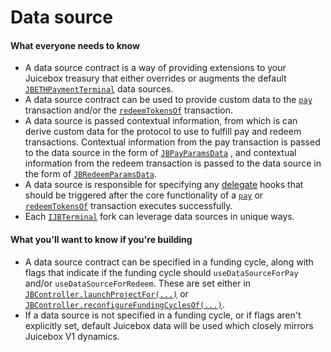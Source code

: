 # Data source

#### What everyone needs to know

* A data source contract is a way of providing extensions to your Juicebox treasury that either overrides or augments the default [`JBETHPaymentTerminal`](../../specifications/contracts/or-payment-terminals/jbethpaymentterminal/) data sources.
* A data source contract can be used to provide custom data to the [`pay`](../../specifications/contracts/or-payment-terminals/jbethpaymentterminal/write/pay.md) transaction and/or the [`redeemTokensOf`](../../specifications/contracts/or-payment-terminals/jbethpaymentterminal/write/redeemtokensof.md) transaction.
* A data source is passed contextual information, from which is can derive custom data for the protocol to use to fulfill pay and redeem transactions. Contextual information from the pay transaction is passed to the data source in the form of [`JBPayParamsData`](../../specifications/data-structures/jbpayparamsdata.md) , and contextual information from the redeem transaction is passed to the data source in the form of [`JBRedeemParamsData`](../../specifications/data-structures/jbredeemparamsdata.md).
* A data source is responsible for specifying any [delegate](delegate.md) hooks that should be triggered after the core functionality of a [`pay`](../../specifications/contracts/or-payment-terminals/jbethpaymentterminal/write/pay.md) or [`redeemTokensOf`](../../specifications/contracts/or-payment-terminals/jbethpaymentterminal/write/redeemtokensof.md) transaction executes successfully.
* Each [`IJBTerminal`](../../specifications/interfaces/ijbterminal.md) fork can leverage data sources in unique ways.

#### What you'll want to know if you're building

* A data source contract can be specified in a funding cycle, along with flags that indicate if the funding cycle should `useDataSourceForPay` and/or `useDataSourceForRedeem`. These are set either in [`JBController.launchProjectFor(...)`](../../specifications/contracts/or-controllers/jbcontroller/write/launchprojectfor.md) or [`JBController.reconfigureFundingCyclesOf(...)`](../../specifications/contracts/or-controllers/jbcontroller/write/reconfigurefundingcyclesof.md).
* If a data source is not specified in a funding cycle, or if flags aren't explicitly set, default Juicebox data will be used which closely mirrors Juicebox V1 dynamics.
